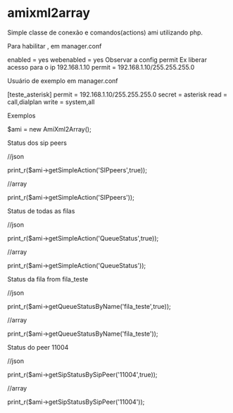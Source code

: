 # amixml2array

Simple classe de conexão e comandos(actions) ami utilizando php.

Para habilitar , em manager.conf

enabled = yes 
webenabled = yes
Observar a config permit 
Ex liberar acesso para o ip 192.168.1.10
permit = 192.168.1.10/255.255.255.0

Usuário de exemplo em manager.conf

[teste_asterisk]
permit = 192.168.1.10/255.255.255.0
secret = asterisk
read = call,dialplan
write = system,all

Exemplos

$ami = new AmiXml2Array();

Status dos sip peers

//json

print_r($ami->getSimpleAction('SIPpeers',true));

//array

print_r($ami->getSimpleAction('SIPpeers'));

Status de todas as filas

//json

 print_r($ami->getSimpleAction('QueueStatus',true));
 
//array

print_r($ami->getSimpleAction('QueueStatus'));

Status da fila from fila_teste

//json

print_r($ami->getQueueStatusByName('fila_teste',true));

//array

print_r($ami->getQueueStatusByName('fila_teste'));

Status do peer 11004

//json

print_r($ami->getSipStatusBySipPeer('11004',true));

//array

print_r($ami->getSipStatusBySipPeer('11004'));
